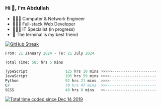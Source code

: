 <h3>Hi 👋, I'm Abdullah</h3>

- 👷🏼‍♂️ Computer & Network Engineer
- 👨🏻‍💻 Full-stack Web Developer
- 👨🏻‍💻 IT Specialist (in progress)
- 🖤 The terminal is my best friend

[![GitHub Streak](https://streak-stats.demolab.com?user=al3bad&theme=transparent&date_format=j%20M%5B%20Y%5D)](https://git.io/streak-stats)

<!--START_SECTION:waka-->

```python
From: 21 January 2024 - To: 21 July 2024

Total Time: 585 hrs 5 mins

TypeScript                 125 hrs 10 mins >>>>>--------------------   21.23 %
JavaScript                 105 hrs 59 mins >>>>---------------------   17.97 %
Python                     92 hrs 21 mins  >>>>---------------------   15.66 %
C#                         70 hrs 47 mins  >>>----------------------   12.01 %
SCSS                       40 hrs 8 mins   >>-----------------------   06.81 %
```

<!--END_SECTION:waka-->

<p>
  <a href="https://wakatime.com/@ce2a2aac-0d6b-4d65-b864-8a4bcaf12967"><img src="https://wakatime.com/badge/user/ce2a2aac-0d6b-4d65-b864-8a4bcaf12967.svg" alt="Total time coded since Dec 14 2019" /></a>
</p>
